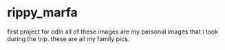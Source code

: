 # rippy_marfa
first project for odin
all of these images are my personal images that i took during the trip.
these are all my family pics.
